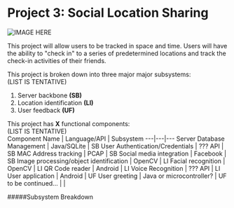 Project 3: Social Location Sharing
====================================

![IMAGE HERE](http://www.redcylindersoftware.com/489/Prpject3img.jpg)

This project will allow users to be tracked in space and time.  Users will have the ability to "check in" to a series of predetermined locations and track the check-in activities of their friends.

This project is broken down into three major major subsystems:  
(LIST IS TENTATIVE)  
1. Server backbone **(SB)**  
2. Location identification **(LI)**  
3. User feedback **(UF)**  

This project has **X** functional components:  
(LIST IS TENTATIVE)  
Component Name | Language/API | Subsystem
---|---|---
Server Database Management | Java/SQLite | SB
User Authentication/Credentials | ??? API | SB
MAC Address tracking | PCAP | SB
Social media integration | Facebook | SB
Image processing/object identification | OpenCV | LI
Facial recognition | OpenCV | LI
QR Code reader | Android | LI
Voice Recognition | ??? API | LI
User application | Android | UF
User greeting | Java or microcontroller? | UF
to be continued... | |

#####Subsystem Breakdown
